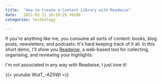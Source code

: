 ```yaml
---
title:  "How to Create a Content Library with Readwise"
date:   2021-03-11 10:19:28 +0100
categories: technology

---
```


If you're anything like me, you consume all sorts of content: books, blog posts, newsletters, and podcasts. It's hard keeping track of it all. In this short demo, I'll show you [Readwise](https://readwise.io), a web-based tool for collecting, organising, and reviewing your highlights.

I'm not associated in any way with Readwise, I just love it!

{{< youtube WutT_-AZ5WI >}} 